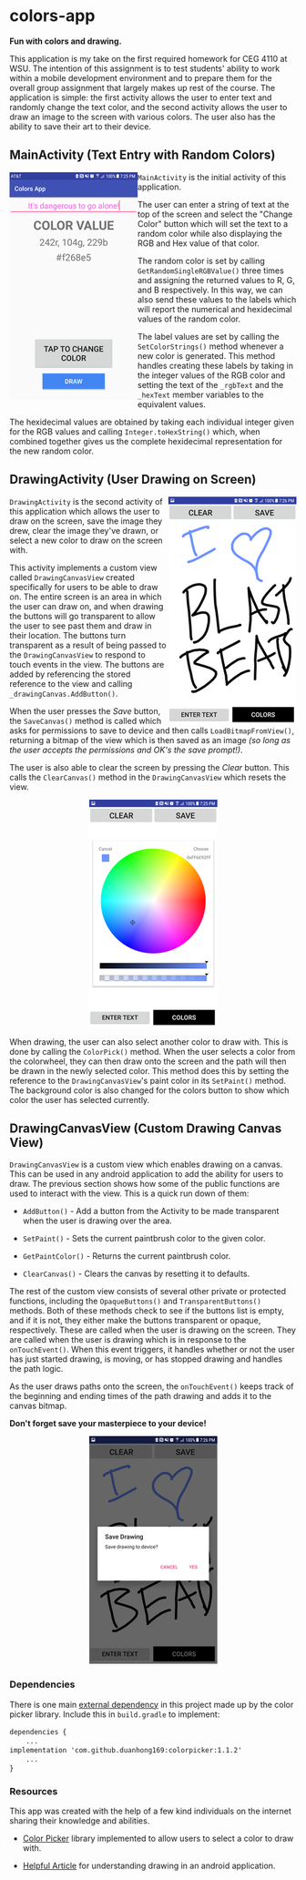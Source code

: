# colors-app
**Fun with colors and drawing.**

This application is my take on the first required homework for CEG 4110 at WSU. The intention of this assignment is to test students' ability to work within a mobile development environment and to prepare them for the overall group assignment that largely makes up rest of the course. The application is simple: the first activity allows the user to enter text and randomly change the text color, and the second activity allows the user to draw an image to the screen with various colors. The user also has the ability to save their art to their device.

## MainActivity (Text Entry with Random Colors)
<img src="images/scrn_01.png" align="left">

`MainActivity` is the initial activity of this application.

The user can enter a string of text at the top of the screen and select the "Change Color" button which will set the text to a random color while also displaying the RGB and Hex value of that color.

The random color is set by calling `GetRandomSingleRGBValue()` three times and assigning the returned values to R, G, and B respectively. In this way, we can also send these values to the labels which will report the numerical and hexidecimal values of the random color.

The label values are set by calling the `SetColorStrings()` method whenever a new color is generated. This method handles creating these labels by taking in the integer values of the RGB color and setting the text of the `_rgbText` and the `_hexText` member variables to the equivalent values.

The hexidecimal values are obtained by taking each individual integer given for the RGB values and calling `Integer.toHexString()` which, when combined together gives us the complete hexidecimal representation for the new random color.


## DrawingActivity (User Drawing on Screen)
<img src="images/scrn_03.png" align="right">

`DrawingActivity` is the second activity of this application which allows the user to draw on the screen, save the image they drew, clear the image they've drawn, or select a new color to draw on the screen with.

This activity implements a custom view called `DrawingCanvasView` created specifically for users to be able to draw on. The entire screen is an area in which the user can draw on, and when drawing the buttons will go transparent to allow the user to see past them and draw in their location. The buttons turn transparent as a result of being passed to the  `DrawingCanvasView` to respond to touch events in the view. The buttons are added by referencing the stored reference to the view and calling `_drawingCanvas.AddButton()`.

When the user presses the _Save_ button, the `SaveCanvas()` method is called which asks for permissions to save to device and then calls `LoadBitmapFromView()`, returning a bitmap of the view which is then saved as an image _(so long as the user accepts the permissions and OK's the save prompt!)_.

The user is also able to clear the screen by pressing the _Clear_ button. This calls the `ClearCanvas()` method in the `DrawingCanvasView` which resets the view.

<div align="center">
<img src="images/scrn_05.png">
</div>

When drawing, the user can also select another color to draw with. This is done by calling the `ColorPick()` method. When the user selects a color from the colorwheel, they can then draw onto the screen and the path will then be drawn in the newly selected color. This method does this by setting the reference to the `DrawingCanvasView`'s paint color in its `SetPaint()` method. The background color is also changed for the colors button to show which color the user has selected currently.

## DrawingCanvasView (Custom Drawing Canvas View)
`DrawingCanvasView` is a custom view which enables drawing on a canvas. This can be used in any android application to add the ability for users to draw. The previous section shows how some of the public functions are used to interact with the view. This is a quick run down of them:

- `AddButton()` - Add a button from the Activity to be made transparent when the user is drawing over the area.

- `SetPaint()` - Sets the current paintbrush color to the given color.

- `GetPaintColor()` - Returns the current paintbrush color.

- `ClearCanvas()` - Clears the canvas by resetting it to defaults.

The rest of the custom view consists of several other private or protected functions, including the `OpaqueButtons()` and `TransparentButtons()` methods. Both of these methods check to see if the buttons list is empty, and if it is not, they either make the buttons transparent or opaque, respectively. These are called when the user is drawing on the screen. They are called when the user is drawing which is in response to the `onTouchEvent()`. When this event triggers, it handles whether or not the user has just started drawing, is moving, or has stopped drawing and handles the path logic.

As the user draws paths onto the screen, the `onTouchEvent()` keeps track of the beginning and ending times of the path drawing and adds it to the canvas bitmap.

**Don't forget save your masterpiece to your device!**
<div align="center">
    <img src="images/scrn_04.png">
</div>

### Dependencies

There is one main [external dependency](https://github.com/duanhong169/ColorPicker) in this project made up by the color picker library. Include this in `build.gradle` to implement:
```
dependencies {
    ...
implementation 'com.github.duanhong169:colorpicker:1.1.2'
    ... 
}
```

### Resources
This app was created with the help of a few kind individuals on the internet sharing their knowledge and abilities.

- [Color Picker](https://github.com/duanhong169/ColorPicker) library implemented to allow users to select a color to draw with.

- [Helpful Article](https://code.tutsplus.com/tutorials/android-sdk-create-a-drawing-app-touch-interaction--mobile-19202) for understanding drawing in an android application.
